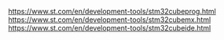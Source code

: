 https://www.st.com/en/development-tools/stm32cubeprog.html  
https://www.st.com/en/development-tools/stm32cubemx.html  
https://www.st.com/en/development-tools/stm32cubeide.html  
